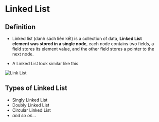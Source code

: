 # Linked List

## Definition

- Linked list (danh sách liên kết) is a collection of data, **Linked List element was stored in a single node**, each node contains two fields, a field stores its element value, and the other field stores a pointer to the next node.

- A Linked List look similar like this

![Link List](https://en.wikipedia.org/wiki/Linked_list#/media/File:Singly-linked-list.svg)

## Types of Linked List
- Singly Linked List
- Doubly Linked List
- Circular Linked List
- *and so on...*
